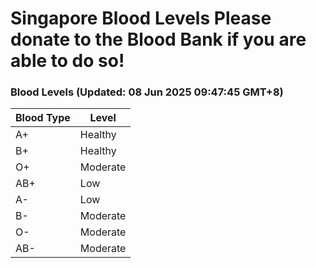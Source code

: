 Singapore Blood Levels
 Please donate to the Blood Bank if you are able to do so!
================================================================================================================================

### Blood Levels (Updated: 08 Jun 2025 09:47:45 GMT+8)
| Blood Type | Level     |
|------------|-----------|
| A+     | Healthy |
| B+     | Healthy |
| O+     | Moderate |
| AB+     | Low |
| A-     | Low |
| B-     | Moderate |
| O-     | Moderate |
| AB-     | Moderate |
